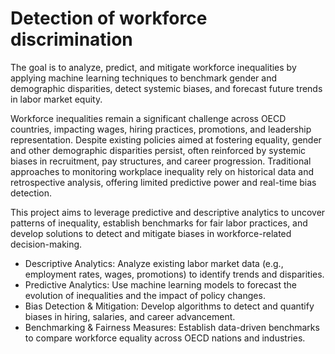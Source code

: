 # Detection of workforce discrimination

The goal is to analyze, predict, and mitigate workforce inequalities by applying machine learning techniques to benchmark gender and demographic disparities, detect systemic biases, and forecast future trends in labor market equity.

Workforce inequalities remain a significant challenge across OECD countries, impacting wages, hiring practices, promotions, and leadership representation. Despite existing policies aimed at fostering equality, gender and other demographic disparities persist, often reinforced by systemic biases in recruitment, pay structures, and career progression. Traditional approaches to monitoring workplace inequality rely on historical data and retrospective analysis, offering limited predictive power and real-time bias detection.

This project aims to leverage predictive and descriptive analytics to uncover patterns of inequality, establish benchmarks for fair labor practices, and develop solutions to detect and mitigate biases in workforce-related decision-making.

- Descriptive Analytics: Analyze existing labor market data (e.g., employment rates, wages, promotions) to identify trends and disparities.
- Predictive Analytics: Use machine learning models to forecast the evolution of inequalities and the impact of policy changes.
- Bias Detection \& Mitigation: Develop algorithms to detect and quantify biases in hiring, salaries, and career advancement.
- Benchmarking \& Fairness Measures: Establish data-driven benchmarks to compare workforce equality across OECD nations and industries.
